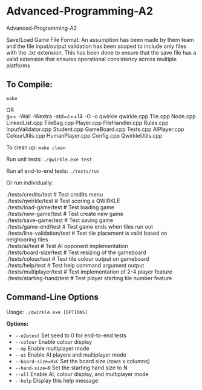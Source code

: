 # Advanced-Programming-A2
Advanced-Programming-A2

Save/Load Game File Format: An assumption has been made by them team and the file input/output validation has been scoped to include only files with the .txt extension. This has been done to ensure that the save file has a valid extension that ensures operational consistency across multiple platforms

## To Compile: 

 `make`<br>
 
OR<br>
 g++ -Wall -Wextra -std=c++14 -O -o qwirkle qwirkle.cpp Tile.cpp Node.cpp LinkedList.cpp TileBag.cpp Player.cpp FileHandler.cpp Rules.cpp InputValidator.cpp Student.cpp GameBoard.cpp Tests.cpp AIPlayer.cpp ColourUtils.cpp HumanPlayer.cpp Config.cpp QwirkleUtils.cpp
 
To clean up: `make clean`
 
Run unit tests: `./qwirkle.exe test`

Run all end-to-end tests: `./tests/run`

Or run individually:<br>

./tests/credits/test            # Test credits menu<br>
./tests/qwirkle/test            # Test scoring a QWIRKLE<br>
./tests/load-game/test          # Test loading game<br>
./tests/new-game/test           # Test create new game<br>
./tests/save-game/test          # Test saving game<br>
./tests/game-end/test           # Test game ends when tiles run out<br>
./tests/line-validation/test    # Test tile placement is valid based on neighboring tiles<br>
./tests/ai/test                 # Test AI opponent implementation<br>
./tests/board-size/test         # Test resizing of the gameboard<br>
./tests/colour/test             # Test tile colour output on gameboard<br>
./tests/help/test               # Test help command argument output<br>
./tests/multiplayer/test        # Test implementation of 2-4 player feature<br>
./tests/starting-hand/test      # Test player starting tile number feature<br>


## Command-Line Options

Usage: `./qwirkle.exe [OPTIONS]`

**Options:**
- `--e2etest`         Set seed to 0 for end-to-end tests
- `--colour`          Enable colour display
- `--mp`              Enable multiplayer mode
- `--ai`              Enable AI players and multiplayer mode
- `--board-size=RxC`  Set the board size (rows x columns)
- `--hand-size=N`     Set the starting hand size to N
- `--all`             Enable AI, colour display, and multiplayer mode
- `--help`            Display this help message
